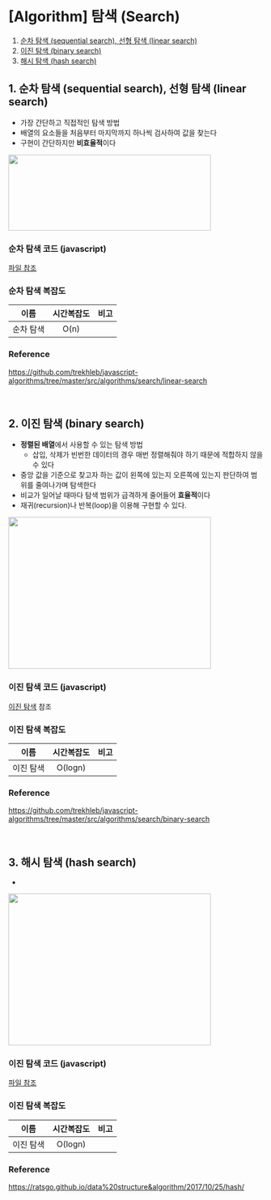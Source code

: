 # [Algorithm] 탐색 (Search)

 1. [순차 탐색 (sequential search), 선형 탐색 (linear search)](#1-순차-탐색-sequential-search-선형-탐색-linear-search)
 2. [이진 탐색 (binary search)](#2-이진-탐색-binary-search)
 3. [해시 탐색 (hash search)](#3-해시-탐색-hash-search)

 ## 1. 순차 탐색 (sequential search), 선형 탐색 (linear search)
 
+ 가장 간단하고 직접적인 탐색 방법
+ 배열의 요소들을 처음부터 마지막까지 하나씩 검사하여 값을 찾는다
+ 구현이 간단하지만 **비효율적**이다
<img src="https://github.com/Iam-Sunghyun/javascript-algorithms/blob/main/src/algorithms/searching/img/linear-search.gif" width="400" height="150">    

### 순차 탐색 코드 (javascript)
  [파일 참조](https://github.com/Iam-Sunghyun/javascript-algorithms/tree/main/src/algorithms/searching/linear-search.js)


### 순차 탐색 복잡도

이름|시간복잡도|비고
:---:|:---:|:---:|
순차 탐색|O(n)||

### Reference

https://github.com/trekhleb/javascript-algorithms/tree/master/src/algorithms/search/linear-search

<br>



 ## 2. 이진 탐색 (binary search)
 
+ **정렬된 배열**에서 사용할 수 있는 탐색 방법
   + 삽입, 삭제가 빈번한 데이터의 경우 매번 정렬해줘야 하기 때문에 적합하지 않을 수 있다
+ 중앙 값을 기준으로 찾고자 하는 값이 왼쪽에 있는지 오른쪽에 있는지 판단하여 범위를 줄여나가며 탐색한다 
+ 비교가 일어날 때마다 탐색 범위가 급격하게 줄어들어 **효율적**이다
+ 재귀(recursion)나 반복(loop)을 이용해 구현할 수 있다.
<img src="https://github.com/Iam-Sunghyun/javascript-algorithms/blob/main/src/algorithms/searching/img/binary-search1.jpg" width="400" height="300">    

### 이진 탐색 코드 (javascript)

  [이진 탐색](https://github.com/Iam-Sunghyun/javascript-algorithms/tree/main/src/algorithms/searching/binary-search.js) 참조 
 

### 이진 탐색 복잡도

이름|시간복잡도|비고
:---:|:---:|:---:|
이진 탐색|O(logn)||

### Reference

https://github.com/trekhleb/javascript-algorithms/tree/master/src/algorithms/search/binary-search

<br>


## 3. 해시 탐색 (hash search)
 
+ 
<img src="https://github.com/Iam-Sunghyun/javascript-algorithms/blob/main/src/algorithms/searching/img/binary-search1.jpg" width="400" height="300">    

### 이진 탐색 코드 (javascript)
  [파일 참조](https://github.com/Iam-Sunghyun/javascript-algorithms/tree/main/src/algorithms/searching/binary-search.js)


### 이진 탐색 복잡도

이름|시간복잡도|비고
:---:|:---:|:---:|
이진 탐색|O(logn)||

### Reference

https://ratsgo.github.io/data%20structure&algorithm/2017/10/25/hash/

<br>
 
 
